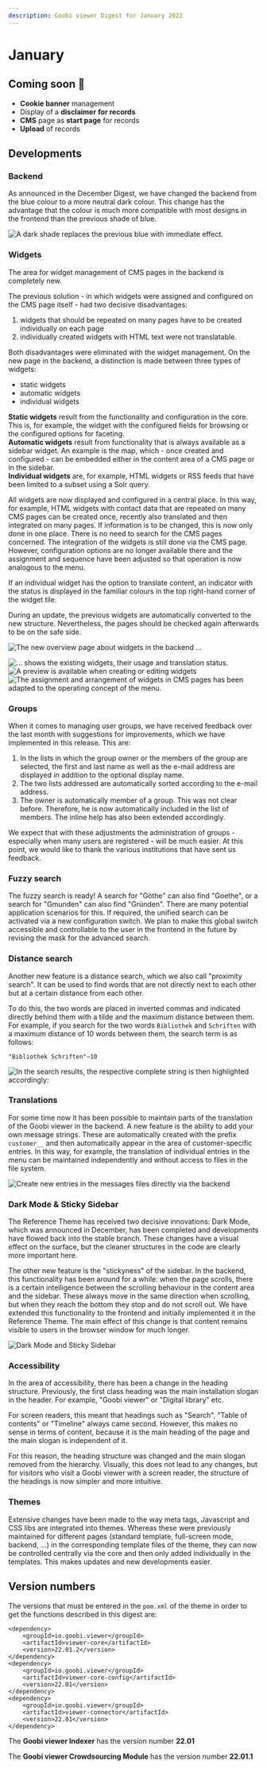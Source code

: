 ```yaml
---
description: Goobi viewer Digest for January 2022
---
```


# January

## Coming soon :rocket:&#x20;

* **Cookie banner** management
* Display of a **disclaimer** **for records**
* **CMS** page as **start page** for records
* **Upload** of records

## Developments

### Backend

As announced in the December Digest, we have changed the backend from the blue colour to a more neutral dark colour. This change has the advantage that the colour is much more compatible with most designs in the frontend than the previous shade of blue.

![A dark shade replaces the previous blue with immediate effect.](../.gitbook/assets/22.01\_EN\_backend-redesign.png)

### Widgets

The area for widget management of CMS pages in the backend is completely new.

The previous solution - in which widgets were assigned and configured on the CMS page itself - had two decisive disadvantages:

1. widgets that should be repeated on many pages have to be created individually on each page
2. individually created widgets with HTML text were not translatable.

Both disadvantages were eliminated with the widget management. On the new page in the backend, a distinction is made between three types of widgets:

* static widgets
* automatic widgets
* individual widgets

**Static widgets** result from the functionality and configuration in the core. This is, for example, the widget with the configured fields for browsing or the configured options for faceting. \
**Automatic widgets** result from functionality that is always available as a sidebar widget. An example is the map, which - once created and configured - can be embedded either in the content area of a CMS page or in the sidebar. \
**Individual widgets** are, for example, HTML widgets or RSS feeds that have been limited to a subset using a Solr query.

All widgets are now displayed and configured in a central place. In this way, for example, HTML widgets with contact data that are repeated on many CMS pages can be created once, recently also translated and then integrated on many pages. If information is to be changed, this is now only done in one place. There is no need to search for the CMS pages concerned. The integration of the widgets is still done via the CMS page. However, configuration options are no longer available there and the assignment and sequence have been adjusted so that operation is now analogous to the menu.&#x20;

If an individual widget has the option to translate content, an indicator with the status is displayed in the familiar colours in the top right-hand corner of the widget tile.

During an update, the previous widgets are automatically converted to the new structure. Nevertheless, the pages should be checked again afterwards to be on the safe side.

![The new overview page about widgets in the backend ...](../.gitbook/assets/21.01\_EN\_widgets-overview-top.png)

![... shows the existing widgets, their usage and translation status.](../.gitbook/assets/22.01\_EN\_widgets-overview-bottom.png) ![A preview is available when creating or editing widgets](../.gitbook/assets/22.01\_EN\_widget-edit.png) ![The assignment and arrangement of widgets in CMS pages has been adapted to the operating concept of the menu.](../.gitbook/assets/22.01\_EN\_widget-sidebar.png)

### Groups&#x20;

When it comes to managing user groups, we have received feedback over the last month with suggestions for improvements, which we have implemented in this release. This are:

1. In the lists in which the group owner or the members of the group are selected, the first and last name as well as the e-mail address are displayed in addition to the optional display name.&#x20;
2. The two lists addressed are automatically sorted according to the e-mail address.&#x20;
3. The owner is automatically member of a group. This was not clear before. Therefore, he is now automatically included in the list of members. The inline help has also been extended accordingly.&#x20;

We expect that with these adjustments the administration of groups - especially when many users are registered - will be much easier. At this point, we would like to thank the various institutions that have sent us feedback.

### Fuzzy search&#x20;

The fuzzy search is ready! A search for "Göthe" can also find "Goethe", or a search for "Gmunden" can also find "Gründen". There are many potential application scenarios for this. If required, the unified search can be activated via a new configuration switch. We plan to make this global switch accessible and controllable to the user in the frontend in the future by revising the mask for the advanced search.&#x20;

### Distance search

Another new feature is a distance search, which we also call "proximity search". It can be used to find words that are not directly next to each other but at a certain distance from each other.&#x20;

To do this, the two words are placed in inverted commas and indicated directly behind them with a tilde and the maximum distance between them. For example, if you search for the two words `Bibliothek` and `Schriften` with a maximum distance of 10 words between them, the search term is as follows:&#x20;

```
"Bibliothek Schriften"~10
```

![In the search results, the respective complete string is then highlighted accordingly:](../.gitbook/assets/22.01\_EN\_proximity.png)

### Translations&#x20;

For some time now it has been possible to maintain parts of the translation of the Goobi viewer in the backend. A new feature is the ability to add your own message strings. These are automatically created with the prefix `customer__` and then automatically appear in the area of customer-specific entries. In this way, for example, the translation of individual entries in the menu can be maintained independently and without access to files in the file system.

![Create new entries in the messages files directly via the backend](../.gitbook/assets/22.01\_EN\_translations-custom-entries.png)

### Dark Mode & Sticky Sidebar&#x20;

The Reference Theme has received two decisive innovations: Dark Mode, which was announced in December, has been completed and developments have flowed back into the stable branch. These changes have a visual effect on the surface, but the cleaner structures in the code are clearly more important here.&#x20;

The other new feature is the "stickyness" of the sidebar. In the backend, this functionality has been around for a while: when the page scrolls, there is a certain intelligence between the scrolling behaviour in the content area and the sidebar. These always move in the same direction when scrolling, but when they reach the bottom they stop and do not scroll out. We have extended this functionality to the frontend and initially implemented it in the Reference Theme. The main effect of this change is that content remains visible to users in the browser window for much longer.

![Dark Mode and Sticky Sidebar](../.gitbook/assets/22.01\_EN\_dark-mode-stickyness-gif.gif)

### Accessibility

In the area of accessibility, there has been a change in the heading structure. Previously, the first class heading was the main installation slogan in the header. For example, "Goobi viewer" or "Digital library" etc.

For screen readers, this meant that headings such as "Search", "Table of contents" or "Timeline" always came second. However, this makes no sense in terms of content, because it is the main heading of the page and the main slogan is independent of it.

For this reason, the heading structure was changed and the main slogan removed from the hierarchy. Visually, this does not lead to any changes, but for visitors who visit a Goobi viewer with a screen reader, the structure of the headings is now simpler and more intuitive.

### Themes

Extensive changes have been made to the way meta tags, Javascript and CSS libs are integrated into themes. Whereas these were previously maintained for different pages (standard template, full-screen mode, backend, ...) in the corresponding template files of the theme, they can now be controlled centrally via the core and then only added individually in the templates. This makes updates and new developments easier.

## Version numbers&#x20;

The versions that must be entered in the `pom.xml` of the theme in order to get the functions described in this digest are:

```markup
<dependency>
    <groupId>io.goobi.viewer</groupId>
    <artifactId>viewer-core</artifactId>
    <version>22.01.2</version>
</dependency>
<dependency>
    <groupId>io.goobi.viewer</groupId>
    <artifactId>viewer-core-config</artifactId>
    <version>22.01</version>
</dependency>
<dependency>
    <groupId>io.goobi.viewer</groupId>
    <artifactId>viewer-connector</artifactId>
    <version>22.01</version>
</dependency>
```

The **Goobi viewer Indexer** has the version number **22.01**

The **Goobi viewer Crowdsourcing Module** has the version number **22.01.1**
